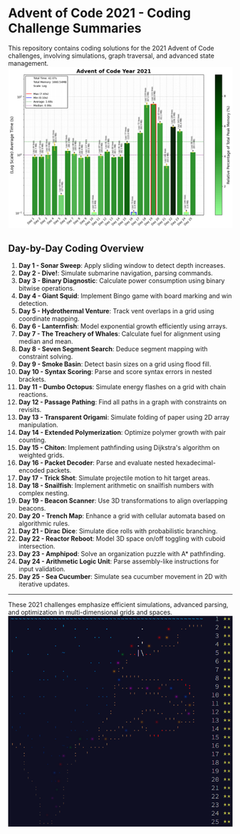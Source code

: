 # Advent of Code 2021 - Coding Challenge Summaries

This repository contains coding solutions for the 2021 Advent of Code challenges, involving simulations, graph traversal, and advanced state management.
![2020 Run Time Plot](2021_Log_plot.png)
## Day-by-Day Coding Overview

1. **Day 1 - Sonar Sweep**: Apply sliding window to detect depth increases.
2. **Day 2 - Dive!**: Simulate submarine navigation, parsing commands.
3. **Day 3 - Binary Diagnostic**: Calculate power consumption using binary bitwise operations.
4. **Day 4 - Giant Squid**: Implement Bingo game with board marking and win detection.
5. **Day 5 - Hydrothermal Venture**: Track vent overlaps in a grid using coordinate mapping.
6. **Day 6 - Lanternfish**: Model exponential growth efficiently using arrays.
7. **Day 7 - The Treachery of Whales**: Calculate fuel for alignment using median and mean.
8. **Day 8 - Seven Segment Search**: Deduce segment mapping with constraint solving.
9. **Day 9 - Smoke Basin**: Detect basin sizes on a grid using flood fill.
10. **Day 10 - Syntax Scoring**: Parse and score syntax errors in nested brackets.
11. **Day 11 - Dumbo Octopus**: Simulate energy flashes on a grid with chain reactions.
12. **Day 12 - Passage Pathing**: Find all paths in a graph with constraints on revisits.
13. **Day 13 - Transparent Origami**: Simulate folding of paper using 2D array manipulation.
14. **Day 14 - Extended Polymerization**: Optimize polymer growth with pair counting.
15. **Day 15 - Chiton**: Implement pathfinding using Dijkstra's algorithm on weighted grids.
16. **Day 16 - Packet Decoder**: Parse and evaluate nested hexadecimal-encoded packets.
17. **Day 17 - Trick Shot**: Simulate projectile motion to hit target areas.
18. **Day 18 - Snailfish**: Implement arithmetic on snailfish numbers with complex nesting.
19. **Day 19 - Beacon Scanner**: Use 3D transformations to align overlapping beacons.
20. **Day 20 - Trench Map**: Enhance a grid with cellular automata based on algorithmic rules.
21. **Day 21 - Dirac Dice**: Simulate dice rolls with probabilistic branching.
22. **Day 22 - Reactor Reboot**: Model 3D space on/off toggling with cuboid intersection.
23. **Day 23 - Amphipod**: Solve an organization puzzle with A* pathfinding.
24. **Day 24 - Arithmetic Logic Unit**: Parse assembly-like instructions for input validation.
25. **Day 25 - Sea Cucumber**: Simulate sea cucumber movement in 2D with iterative updates.

---

These 2021 challenges emphasize efficient simulations, advanced parsing, and optimization in multi-dimensional grids and spaces.
![2021 Advent](<2021 Advent Calendar.png>)